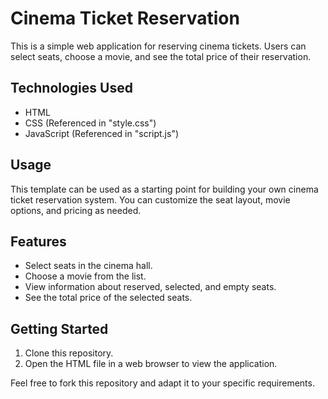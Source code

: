 # Cinema Ticket Reservation

This is a simple web application for reserving cinema tickets. Users can select seats, choose a movie, and see the total price of their reservation.

## Technologies Used

- HTML
- CSS (Referenced in "style.css")
- JavaScript (Referenced in "script.js")

## Usage

This template can be used as a starting point for building your own cinema ticket reservation system. You can customize the seat layout, movie options, and pricing as needed.

## Features

- Select seats in the cinema hall.
- Choose a movie from the list.
- View information about reserved, selected, and empty seats.
- See the total price of the selected seats.

## Getting Started

1. Clone this repository.
2. Open the HTML file in a web browser to view the application.

Feel free to fork this repository and adapt it to your specific requirements.

